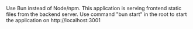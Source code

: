 Use Bun instead of Node/npm.
This application is serving frontend static files from the backend server. Use command "bun start" in the root to start the application on http://localhost:3001 
